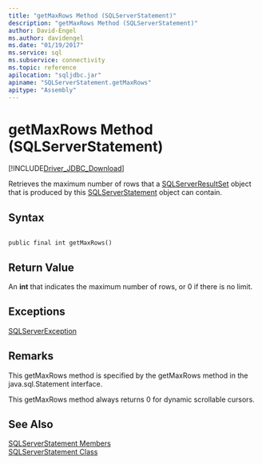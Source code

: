 ```yaml
---
title: "getMaxRows Method (SQLServerStatement)"
description: "getMaxRows Method (SQLServerStatement)"
author: David-Engel
ms.author: davidengel
ms.date: "01/19/2017"
ms.service: sql
ms.subservice: connectivity
ms.topic: reference
apilocation: "sqljdbc.jar"
apiname: "SQLServerStatement.getMaxRows"
apitype: "Assembly"
---
```

# getMaxRows Method (SQLServerStatement)
[!INCLUDE[Driver_JDBC_Download](../../../includes/driver_jdbc_download.md)]

  Retrieves the maximum number of rows that a [SQLServerResultSet](../../../connect/jdbc/reference/sqlserverresultset-class.md) object that is produced by this [SQLServerStatement](../../../connect/jdbc/reference/sqlserverstatement-class.md) object can contain.  
  
## Syntax  
  
```  
  
public final int getMaxRows()  
```  
  
## Return Value  
 An **int** that indicates the maximum number of rows, or 0 if there is no limit.  
  
## Exceptions  
 [SQLServerException](../../../connect/jdbc/reference/sqlserverexception-class.md)  
  
## Remarks  
 This getMaxRows method is specified by the getMaxRows method in the java.sql.Statement interface.  
  
 This getMaxRows method always returns 0 for dynamic scrollable cursors.  
  
## See Also  
 [SQLServerStatement Members](../../../connect/jdbc/reference/sqlserverstatement-members.md)   
 [SQLServerStatement Class](../../../connect/jdbc/reference/sqlserverstatement-class.md)  
  
  
